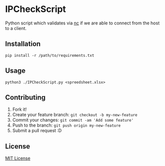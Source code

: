 
# IPCheckScript
Python script which validates via [nc](https://nmap.org/ncat/) if we are able to connect from the host to a client.

## Installation  
```
pip install -r /path/to/requirements.txt
```

## Usage
```
python3 ./IPCheckScript.py <spreedsheet.xlsx>
```  

## Contributing

1. Fork it!
2. Create your feature branch: `git checkout -b my-new-feature`
3. Commit your changes: `git commit -am 'Add some feature'`
4. Push to the branch: `git push origin my-new-feature`
5. Submit a pull request :D
 
## License

[MIT License](./LICENSE)
